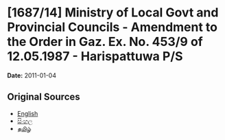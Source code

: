 # [1687/14] Ministry of Local Govt and Provincial Councils - Amendment to the Order in Gaz. Ex. No. 453/9 of 12.05.1987 - Harispattuwa P/S

**Date:** 2011-01-04

## Original Sources

- [English](https://documents.gov.lk/view/extra-gazettes/2011/1/1687-14_E.pdf)
- [සිංහල](https://documents.gov.lk/view/extra-gazettes/2011/1/1687-14_S.pdf)
- [தமிழ்](https://documents.gov.lk/view/extra-gazettes/2011/1/1687-14_T.pdf)
